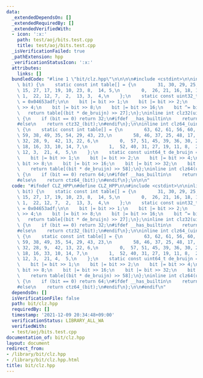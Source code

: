 ```yaml
---
data:
  _extendedDependsOn: []
  _extendedRequiredBy: []
  _extendedVerifiedWith:
  - icon: ':x:'
    path: test/aoj/bits.test.cpp
    title: test/aoj/bits.test.cpp
  _isVerificationFailed: true
  _pathExtension: hpp
  _verificationStatusIcon: ':x:'
  attributes:
    links: []
  bundledCode: "#line 1 \"bit/clz.hpp\"\n\n\n\n#include <cstdint>\n\ninline int clz32_(uint32_t\
    \ bit) {\n    static const int table[] = {\n        31, 30, 29, 25, 28, 20, 24,\
    \ 15, 27, 17, 19, 10, 23, 8,  14, 5,\n        0,  26, 21, 16, 18, 11, 9,  6, \
    \ 1,  22, 12, 7,  2,  13, 3,  4,\n    };\n    static const uint32_t de_bruijn\
    \ = 0x04653adf;\n\n    bit |= bit >> 1;\n    bit |= bit >> 2;\n    bit |= bit\
    \ >> 4;\n    bit |= bit >> 8;\n    bit |= bit >> 16;\n    bit ^= bit >> 1;\n \
    \   return table[(bit * de_bruijn) >> 27];\n};\ninline int clz32(uint32_t bit)\
    \ {\n    if (bit == 0) return 32;\n#ifdef __has_builtin\n    return __builtin_clz(bit);\n\
    #else\n    return ctz32_(bit);\n#endif\n};\n\ninline int clz64_(uint64_t bit)\
    \ {\n    static const int table[] = {\n        63, 62, 61, 56, 60, 50, 55, 44,\
    \ 59, 38, 49, 35, 54, 29, 43, 23,\n        58, 46, 37, 25, 48, 17, 34, 15, 53,\
    \ 32, 28, 9,  42, 13, 22, 6,\n        0,  57, 51, 45, 39, 36, 30, 24, 47, 26,\
    \ 18, 16, 33, 10, 14, 7,\n        1,  52, 40, 31, 27, 19, 11, 8,  2,  41, 20,\
    \ 12, 3,  21, 4,  5,\n    };\n    static const uint64_t de_bruijn = 0x0218a392cd3d5dbfull;\n\
    \    bit |= bit >> 1;\n    bit |= bit >> 2;\n    bit |= bit >> 4;\n    bit |=\
    \ bit >> 8;\n    bit |= bit >> 16;\n    bit |= bit >> 32;\n    bit ^= bit >> 1;\n\
    \    return table[(bit * de_bruijn) >> 58];\n};\ninline int clz64(uint64_t bit)\
    \ {\n    if (bit == 0) return 64;\n#ifdef __has_builtin\n    return __builtin_clzll(bit);\n\
    #else\n    return ctz64_(bit);\n#endif\n};\n\n\n"
  code: "#ifndef CLZ_HPP\n#define CLZ_HPP\n\n#include <cstdint>\n\ninline int clz32_(uint32_t\
    \ bit) {\n    static const int table[] = {\n        31, 30, 29, 25, 28, 20, 24,\
    \ 15, 27, 17, 19, 10, 23, 8,  14, 5,\n        0,  26, 21, 16, 18, 11, 9,  6, \
    \ 1,  22, 12, 7,  2,  13, 3,  4,\n    };\n    static const uint32_t de_bruijn\
    \ = 0x04653adf;\n\n    bit |= bit >> 1;\n    bit |= bit >> 2;\n    bit |= bit\
    \ >> 4;\n    bit |= bit >> 8;\n    bit |= bit >> 16;\n    bit ^= bit >> 1;\n \
    \   return table[(bit * de_bruijn) >> 27];\n};\ninline int clz32(uint32_t bit)\
    \ {\n    if (bit == 0) return 32;\n#ifdef __has_builtin\n    return __builtin_clz(bit);\n\
    #else\n    return ctz32_(bit);\n#endif\n};\n\ninline int clz64_(uint64_t bit)\
    \ {\n    static const int table[] = {\n        63, 62, 61, 56, 60, 50, 55, 44,\
    \ 59, 38, 49, 35, 54, 29, 43, 23,\n        58, 46, 37, 25, 48, 17, 34, 15, 53,\
    \ 32, 28, 9,  42, 13, 22, 6,\n        0,  57, 51, 45, 39, 36, 30, 24, 47, 26,\
    \ 18, 16, 33, 10, 14, 7,\n        1,  52, 40, 31, 27, 19, 11, 8,  2,  41, 20,\
    \ 12, 3,  21, 4,  5,\n    };\n    static const uint64_t de_bruijn = 0x0218a392cd3d5dbfull;\n\
    \    bit |= bit >> 1;\n    bit |= bit >> 2;\n    bit |= bit >> 4;\n    bit |=\
    \ bit >> 8;\n    bit |= bit >> 16;\n    bit |= bit >> 32;\n    bit ^= bit >> 1;\n\
    \    return table[(bit * de_bruijn) >> 58];\n};\ninline int clz64(uint64_t bit)\
    \ {\n    if (bit == 0) return 64;\n#ifdef __has_builtin\n    return __builtin_clzll(bit);\n\
    #else\n    return ctz64_(bit);\n#endif\n};\n\n#endif\n"
  dependsOn: []
  isVerificationFile: false
  path: bit/clz.hpp
  requiredBy: []
  timestamp: '2021-12-09 20:34:48+09:00'
  verificationStatus: LIBRARY_ALL_WA
  verifiedWith:
  - test/aoj/bits.test.cpp
documentation_of: bit/clz.hpp
layout: document
redirect_from:
- /library/bit/clz.hpp
- /library/bit/clz.hpp.html
title: bit/clz.hpp
---
```

